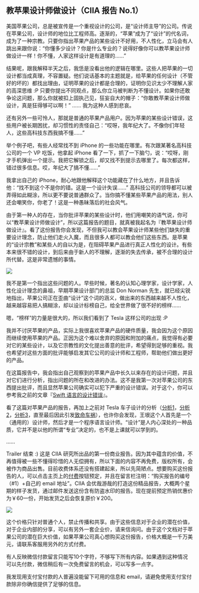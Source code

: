 ## 教苹果设计师做设计（CIIA 报告 No.1）

美国苹果公司，总是被宣传是一个重视设计的公司，是“设计师主导”的公司。传说在苹果公司，设计师的地位比工程师高。逐渐的，“苹果”成为了“设计”的代名词，成为了一种宗教。只要你指出苹果产品的某些设计不好用，不人性化，立马会有人跳出来跟你说：“你懂多少设计？你是什么专业的？说得好像你可以教苹果设计师做设计一样！你不懂，人家这样设计是有道理的……”

结果呢，跟我解释半天之后，我恁是没看出他的逻辑在哪里。这些人把苹果的一切设计都当成真理，不容置疑。他们说话基本的主题就是，给苹果的任何设计（不管好的坏的）都找出理由，证明苹果的设计都是合理的，证明你见识太少不理解人家的高深思维 :P 只要你提出不同观点，那么你立马被判断为不懂设计。如果你还敢争论这问题，那么你就被扣上固执己见，狂妄自大的帽子：“你敢教苹果设计师做设计，真是狂得够可以啊！” …… 我为这种人感到悲哀。

还有另外一些可怜人，那就是普通的苹果产品用户。因为苹果的某些设计错误，这些用户被长期困扰，却习惯性的责怪自己：“哎呀，我年纪大了。不像你们年轻人，这些高科技东西我搞不懂……”

举个例子吧，有些人经常找不到 iPhone 的一些功能在哪里。有次跟某著名高科技公司的一个 VP 吃饭，他拿起 iPhone 看了一下，抓了一下脑勺，说：“哎呀，刚才手机弹出一个提示。我把它解锁之后，却又找不到提示去哪里了。每次都这样，错过很多信息。哎，年纪大了搞不懂……”

我拿出自己的 iPhone，耐心地跟他解释这个功能藏在了什么地方，并且告诉他：“找不到这个不是你的错。这是一个设计失误……” 高科技公司的领导都可以被弄得如此糊涂，所以更不要说普通群众了。当你搞不懂某些苹果产品的用法，别人还会嘲笑你，你老了！这是一种愚昧落后的社会风气。

由于第一种人的存在，当你批评苹果的某些设计时，他们用嘲笑的语气说，你可以“教苹果设计师做设计”，所以这篇报告的题目，就真被我起名为『教苹果设计师做设计』。看了这份报告你会发现，不但我可以教会苹果设计师某些他们缺失的重要设计理念，防止他们走火入魔，而且很多人都可以教会他们这些东西。是苹果的“设计宗教”和某些人的自以为是，在阻碍苹果产品进行真正人性化的设计。有些本来很不错的设计，到后来由于新人的不理解，逐渐的失去传承，被不合理的设计所代替。这是非常遗憾的事情。

![](http://www.yinwang.org/images/teach-apple.png)

我不是第一个指出这些问题的人。早些时候，著名的认知心理学家，设计学家，人性化设计理念的鼻祖，早期苹果设计部门的总监 Don Norman 先生，就已经尖锐地指出，苹果公司正在歪曲“设计”这个词的涵义，做出来的东西越来越不人性化，越来越容易把人搞糊涂，却以设计标榜自己，给全世界做了很不好的榜样……

嗯，“榜样”的力量是很大的，所以我们看到了 Tesla 这样公司的出现 :P

我并不讨厌苹果的产品，实际上我很喜欢苹果产品的硬件质量，我会因为这个原因而继续使用苹果的产品。正因为这个难以舍弃的原因和附加的痛点，我觉得有必要对它的某些设计，以及它宗教性的文化提出善意的批评，希望得到足够的重视。我也希望对这些方面的批评能够启发其它公司的设计师和工程师，帮助他们做出更好的产品。

在这篇报告中，我会指出自己观察到的苹果产品中长久以来存在的设计问题，并且对它们进行分析，指出问题的所在和改进的办法。这不是我第一次对苹果公司的东西提出批评，而且显然苹果公司确实可以犯下严重的设计错误。对于这个，你可以参考我之前的文章『[Swift 语言的设计错误](http://www.yinwang.org/blog-cn/2016/06/06/swift)』。

看了这篇对苹果产品的报告，再加上之前对 Tesla 车子设计的分析（[分析1](http://www.yinwang.org/blog-cn/2015/12/12/tesla-model-s)，[分析2](http://www.yinwang.org/blog-cn/2015/12/21/tesla-model-x)，[分析3](http://www.yinwang.org/blog-cn/2016/01/10/tesla-autopilot)，直至最后因此引发[致命车祸](http://www.yinwang.org/blog-cn/2016/07/10/tesla-autopilot-fatal-crash)），也许你会发现，王垠这个人首先是一个（通用的）设计师，然后才是一个程序语言设计师。“设计”是人内心深处的一种品质，它并不是以他的所谓“专业”决定的，也不是上课就可以学到的。

……

Trailer 结束 :) 这是 CIIA 研究所出品的第一份商业报告。因为其中蕴含的价值，不再值得被一些不懂得珍惜的人无偿拥有，所以下面的内容不再免费，版权所有，会被作为商品出售。目前收费体系还没有搭建起来，所以先简陋点。想要购买这份报告的人，可以点击主页上的[付费](http://www.yinwang.org/blog-cn/2016/04/13/pay-blog)按钮预定，并且在留言栏注明：“购买报告的编号（#1）+自己的 email 地址”。CIIA 会优哉游哉的打造这份精品报告，大概两个星期的样子发货，通过邮件发送这份含有防盗水印的报告。现在提前预定热销优惠价为￥60一份，开始发货之后会恢复原价￥200。

![](http://www.yinwang.org/images/ciia-wechat-pay.png)

这个价格只针对普通个人，禁止传播和共享。由于这些信息对于企业的潜在价值，对于企业内部的分享，可以有另外一套企业价，请来信询问。由于这个文档对于苹果公司的潜在巨大价值，如果苹果公司真心想购买这份报告，价格大概是一千万美元，请联系客服用另外的方式付费。

有人反映微信付款留言只能写10个字符，不够写下所有内容。如果遇到这种情况可以先付款，微信稍后有一次免费留言的机会，可以写多一点字。

我发现用支付宝付款的人普遍没能留下可用的信息和 email，请避免使用支付宝付款除非你确信提供了足够的信息。
